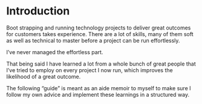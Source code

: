# Introduction

Boot strapping and running technology projects to deliver great outcomes for customers takes experience. There are a lot of skills, many of them soft as well as technical to master before a project can be run effortlessly.

I’ve never managed the effortless part.

That being said I have learned a lot from a whole bunch of great people that I’ve tried to employ on every project I now run, which improves the likelihood of a great outcome.

The following “guide” is meant as an aide memoir to myself to make sure I follow my own advice and implement these learnings in a structured way.


